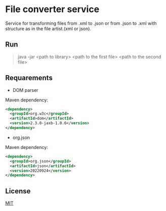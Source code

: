 # File converter service

Service for transforming files from .xml to .json or from .json to .xml with structure as in the file artist.(xml or json). 

## Run
> java -jar \<path to library> \<path to the first file> \<path to the second file>

## Requarements 

- DOM parser

Maven dependency:
```xml
<dependency>
  <groupId>org.w3c</groupId>
  <artifactId>dom</artifactId>
  <version>2.3.0-jaxb-1.0.6</version>
</dependency>
```
- org.json

Maven dependency:
```xml
<dependency>
  <groupId>org.json</groupId>
  <artifactId>json</artifactId>
  <version>20220924</version>
</dependency>
```
## License
[MIT](https://choosealicense.com/licenses/mit/)
